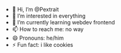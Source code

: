 - 👋 Hi, I’m @Pextrait
- 👀 I’m interested in everything
- 🌱 I’m currently learning webdev frontend
- 📫 How to reach me: no way
- 😄 Pronouns: he/him
- ⚡ Fun fact: i like cookies
